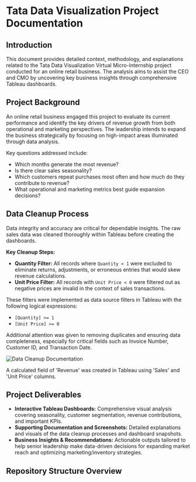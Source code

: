 # Tata Data Visualization Project Documentation

## Introduction

This document provides detailed context, methodology, and explanations related to the Tata Data Visualization Virtual Micro-Internship project conducted for an online retail business. The analysis aims to assist the CEO and CMO by uncovering key business insights through comprehensive Tableau dashboards.

## Project Background

An online retail business engaged this project to evaluate its current performance and identify the key drivers of revenue growth from both operational and marketing perspectives. The leadership intends to expand the business strategically by focusing on high-impact areas illuminated through data analysis.

Key questions addressed include:

- Which months generate the most revenue?  
- Is there clear sales seasonality?  
- Which customers repeat purchases most often and how much do they contribute to revenue?  
- What operational and marketing metrics best guide expansion decisions?

## Data Cleanup Process

Data integrity and accuracy are critical for dependable insights. The raw sales data was cleaned thoroughly within Tableau before creating the dashboards.

**Key Cleanup Steps:**

- **Quantity Filter:** All records where `Quantity < 1` were excluded to eliminate returns, adjustments, or erroneous entries that would skew revenue calculations.  
- **Unit Price Filter:** All records with `Unit Price < 0` were filtered out as negative prices are invalid in the context of sales transactions.  

These filters were implemented as data source filters in Tableau with the following logical expressions:

- `[Quantity] >= 1`  
- `[Unit Price] >= 0`  

Additional attention was given to removing duplicates and ensuring data completeness, especially for critical fields such as Invoice Number, Customer ID, and Transaction Date.

![Data Cleanup Documentation](tata-data-visualization-project/Images/Data%20Cleanup%20Documentation.png)

A calculated field of 'Revenue' was created in Tableau using 'Sales' and 'Unit Price' columns.

## Project Deliverables

- **Interactive Tableau Dashboards:** Comprehensive visual analysis covering seasonality, customer segmentation, revenue contributions, and important KPIs.  
- **Supporting Documentation and Screenshots:** Detailed explanations and visuals of the data cleanup processes and dashboard snapshots.  
- **Business Insights & Recommendations:** Actionable outputs tailored to help senior leadership make data-driven decisions for expanding market reach and optimizing marketing/inventory strategies.

## Repository Structure Overview

